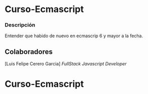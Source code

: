 # Curso-Ecmascript

### Descripción

Entender que habido de nuevo en ecmascrip 6 y mayor a la fecha.

## Colaboradores

[Luis Felipe Cerero Garcia] *FullStack Javascript Developer*

# Curso-Ecmascript
